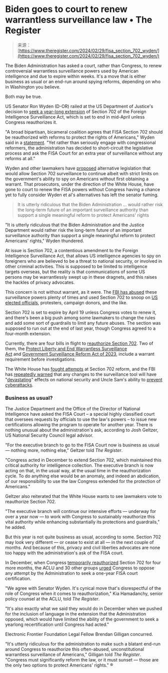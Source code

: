 <!--yml
category: 未分类
date: 2024-05-27 14:31:02
-->

# Biden goes to court to renew warrantless surveillance law • The Register

> 来源：[https://www.theregister.com/2024/02/29/fisa_section_702_wyden/](https://www.theregister.com/2024/02/29/fisa_section_702_wyden/)

The Biden Administration has asked a court, rather than Congress, to renew controversial warrantless surveillance powers used by American intelligence and due to expire within weeks. It's a move that is either business as usual or an end-run around spying reforms, depending on who in Washington you believe.

Both may be true.

US Senator Ron Wyden (D-OR) railed at the US Department of Justice's decision to [seek a year-long extension](https://www.nytimes.com/2024/02/28/us/politics/nsa-fbi-surveillance-program.html) of Section 702 of the Foreign Intelligence Surveillance Act, which is set to end in mid-April unless Congress reauthorizes it.

"A broad bipartisan, bicameral coalition agrees that FISA Section 702 should be reauthorized with reforms to protect the rights of Americans," Wyden said in a [statement](https://www.wyden.senate.gov/news/press-releases/wyden-utterly-ridiculous-to-renew-warrantless-fisa-surveillance-without-congressional-approval). "Yet rather than seriously engage with congressional reformers, the administration has decided to short-circuit the legislative process and ask the FISA Court for an extra year of surveillance without any reforms at all."

Wyden and other lawmakers have [proposed](https://www.theregister.com/2023/11/08/section_702_reform_legislation/) alternative legislation that would allow Section 702 surveillance to continue albeit with strict limits on the government's ability to spy on Americans without first obtaining a warrant. That prosecutors, under the direction of the White House, have gone to court to renew the FISA powers without Congress having a chance yet to fully consider Wyden et al's alternatives has left the senator fuming.

> It is utterly ridiculous that the Biden Administration ... would rather risk the long-term future of an important surveillance authority than support a single meaningful reform to protect Americans' rights

"It is utterly ridiculous that the Biden Administration and the Justice Department would rather risk the long-term future of an important surveillance authority than support a single meaningful reform to protect Americans' rights," Wyden thundered.

At issue is Section 702, a contentious amendment to the Foreign Intelligence Surveillance Act, that allows US intelligence agencies to spy on foreigners who are believed to be a threat to national security, or involved in other criminal activities. This is supposed to be limited to intelligence targets overseas, but the reality is that communications of some US persons may be warrantlessly swept up in these dragnets, and this raises the hackles of privacy advocates. 

This concern is not without warrant, as it were. The [FBI has abused](https://www.theregister.com/2023/05/22/fbi_fisa_abuse/) these surveillance powers plenty of times and used Section 702 to snoop on [US elected officials](https://www.theregister.com/2023/07/22/us_senator_caught_in_section_702/), protesters, campaign donors, and the like. 

Section 702 is set to expire by April 19 unless Congress votes to renew it, and there's been a big push among some lawmakers to change the rules and add some sort of guardrails to limit any future abuses. The section was supposed to run out at the end of last year, though Congress agreed to a four-month extension.

Currently, there are four bills in flight to [reauthorize Section 702](https://www.theregister.com/2023/12/08/competing_section_702_surveillance_bills/). Two of them, the [Protect Liberty and End Warrantless Surveillance Act](https://www.congress.gov/bill/118th-congress/house-bill/6570/text) and [Government Surveillance Reform Act of 2023](https://www.congress.gov/bill/118th-congress/senate-bill/3234/text?s=2&r=26), include a warrant requirement before investigations.

The White House has [fought attempts](https://www.theregister.com/2023/07/31/biden_section_702_intelligence/) at Section 702 reform, and the FBI has [repeatedly warned](https://www.theregister.com/2024/02/09/fbi_volt_typhoon_section_702/) that any changes to the surveillance tool will have "[devastating](https://www.theregister.com/2023/11/02/fbi_section_702_spying/)" effects on national security and Uncle Sam's ability to [prevent cyberattacks](https://www.theregister.com/2023/07/28/fbi_section_702/).

### Business as usual?

The Justice Department and the Office of the Director of National Intelligence have asked the FISA Court – a special highly classified court that oversees requests by officials to use the law's powers – to issue new certifications allowing the program to operate for another year. There is nothing unusual about the administration's ask, according to Josh Geltzer, US National Security Council legal advisor.

"For the executive branch to go to the FISA Court now is business as usual — nothing more, nothing else," Geltzer told *The Register*. 

"Congress acted in December to extend Section 702, which maintained this critical authority for intelligence collection. The executive branch is now acting on that, in the usual way, at the usual time in the reauthorization cycle. To do anything else would be an anomaly, and indeed an abdication, of our responsibility to use the law Congress extended for the protection of Americans."

Geltzer also reiterated that the White House wants to see lawmakers vote to reauthorize Section 702.

"The executive branch will continue our intensive efforts — underway for over a year now — to work with Congress to sustainably reauthorize this vital authority while enhancing substantially its protections and guardrails," he added.

But this year is not quite business as usual, according to some. Section 702 may look very different — or cease to exist at all — in the next couple of months. And because of this, privacy and civil liberties advocates are none too happy with the administration's ask of the FISA court.

In December, when Congress [temporarily reauthorized](https://www.theregister.com/2023/12/14/congress_renews_fisa_section_702/) Section 702 for four more months, the ACLU and 30 other groups [urged](https://www.brennancenter.org/our-work/research-reports/coalition-letter-urges-congressional-leaders-keep-reauthorization-section) Congress to oppose any attempt by the Administration to seek a one-year FISA court certification.

"We agree with Senator Wyden. It's cynical move that's disrespectful of the role of Congress when it comes to reauthorization," Kia Hamadanchy, senior policy counsel at the ACLU, told *The Register*.

"It's also exactly what we said they would do in December when we pushed for the inclusion of language in the extension that the Administration opposed, which would have limited the ability of the government to seek a yearlong recertification until Congress had acted."

Electronic Frontier Foundation Legal Fellow Brendan Gilligan concurred.

"It's utterly ridiculous for the administration to make such a blatant end-run around Congress to reauthorize this often-abused, unconstitutional warrantless surveillance of Americans," Gilligan told *The Register*. "Congress must significantly reform the law, or it must sunset — those are the only two options to protect Americans' rights." ®